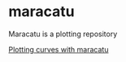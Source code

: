 # maracatu
Maracatu is a plotting repository

[Plotting curves with maracatu](master/Plotting%20Curves.ipynb)
